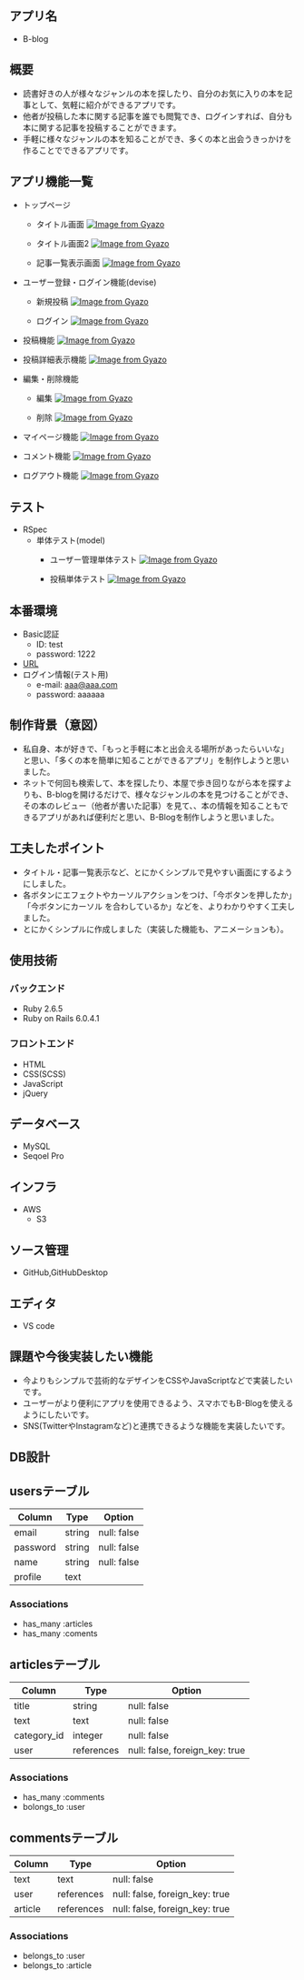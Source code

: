 ## アプリ名

* B-blog

## 概要

* 読書好きの人が様々なジャンルの本を探したり、自分のお気に入りの本を記事として、気軽に紹介ができるアプリです。
* 他者が投稿した本に関する記事を誰でも閲覧でき、ログインすれば、自分も本に関する記事を投稿することができます。
* 手軽に様々なジャンルの本を知ることができ、多くの本と出会うきっかけを作ることでできるアプリです。

## アプリ機能一覧
* トップページ
    * タイトル画面
    [![Image from Gyazo](https://i.gyazo.com/5d99f3952f1cc49deedcf5a04ca24b4b.gif)](https://gyazo.com/5d99f3952f1cc49deedcf5a04ca24b4b)

  * タイトル画面2
  [![Image from Gyazo](https://i.gyazo.com/6d0ada8bdb02074a6fce70204863da93.gif)](https://gyazo.com/6d0ada8bdb02074a6fce70204863da93)

  * 記事一覧表示画面
  [![Image from Gyazo](https://i.gyazo.com/8bd8288ab9acaa33c0cd5b1734f762b5.gif)](https://gyazo.com/8bd8288ab9acaa33c0cd5b1734f762b5)

* ユーザー登録・ログイン機能(devise)
  * 新規投稿
  [![Image from Gyazo](https://i.gyazo.com/837ebd2b222afc290653c7b0c5f3e58a.gif)](https://gyazo.com/837ebd2b222afc290653c7b0c5f3e58a)

  * ログイン
  [![Image from Gyazo](https://i.gyazo.com/86be96d6df2e9f89c0d07d5c068f49ec.gif)](https://gyazo.com/86be96d6df2e9f89c0d07d5c068f49ec)

* 投稿機能
[![Image from Gyazo](https://i.gyazo.com/4b735ecf9ab08186e8f812c3e73e4f98.gif)](https://gyazo.com/4b735ecf9ab08186e8f812c3e73e4f98)

* 投稿詳細表示機能
[![Image from Gyazo](https://i.gyazo.com/a3c2b635a0abbfb673fbfc322f185d25.gif)](https://gyazo.com/a3c2b635a0abbfb673fbfc322f185d25)

* 編集・削除機能
  * 編集
  [![Image from Gyazo](https://i.gyazo.com/b24b2e0f8ef27eb484e31b4ed66f602b.gif)](https://gyazo.com/b24b2e0f8ef27eb484e31b4ed66f602b)

  * 削除
  [![Image from Gyazo](https://i.gyazo.com/a24e06a04c0fe75dec5b60dd7164b5e0.gif)](https://gyazo.com/a24e06a04c0fe75dec5b60dd7164b5e0)

* マイページ機能
[![Image from Gyazo](https://i.gyazo.com/a01ea901dcba997dacbb916aaa46a407.gif)](https://gyazo.com/a01ea901dcba997dacbb916aaa46a407)

* コメント機能
[![Image from Gyazo](https://i.gyazo.com/96acc0d13436bca4adb3b2c3d86a7cb2.gif)](https://gyazo.com/96acc0d13436bca4adb3b2c3d86a7cb2)

* ログアウト機能
[![Image from Gyazo](https://i.gyazo.com/9b87ce39d7ae1eaf7128f83f5402f4af.gif)](https://gyazo.com/9b87ce39d7ae1eaf7128f83f5402f4af)

## テスト

* RSpec
  * 単体テスト(model)
    * ユーザー管理単体テスト
    [![Image from Gyazo](https://i.gyazo.com/68bb60edd0bf3d730c8b191ad6638f27.gif)](https://gyazo.com/68bb60edd0bf3d730c8b191ad6638f27)

    * 投稿単体テスト
    [![Image from Gyazo](https://i.gyazo.com/e44f3cdcb9c81b81080feb4eeb32ca30.gif)](https://gyazo.com/e44f3cdcb9c81b81080feb4eeb32ca30)


## 本番環境

* Basic認証
  * ID: test
  * password: 1222
* [URL](https://b-blog-36388.herokuapp.com/)
* ログイン情報(テスト用)
  * e-mail: aaa@aaa.com
  * password: aaaaaa


## 制作背景（意図）

* 私自身、本が好きで、「もっと手軽に本と出会える場所があったらいいな」と思い、「多くの本を簡単に知ることができるアプリ」を制作しようと思いました。
* ネットで何回も検索して、本を探したり、本屋で歩き回りながら本を探すよりも、B-blogを開けるだけで、様々なジャンルの本を見つけることができ、その本のレビュー（他者が書いた記事）を見て、、本の情報を知ることもできるアプリがあれば便利だと思い、B-Blogを制作しようと思いました。

## 工夫したポイント

* タイトル・記事一覧表示など、とにかくシンプルで見やすい画面にするようにしました。
* 各ボタンにエフェクトやカーソルアクションをつけ、「今ボタンを押したか」「今ボタンにカーソル を合わしているか」などを、よりわかりやすく工夫しました。
* とにかくシンプルに作成しました（実装した機能も、アニメーションも）。

## 使用技術

### バックエンド

* Ruby 2.6.5
* Ruby on Rails 6.0.4.1

### フロントエンド

* HTML
* CSS(SCSS)
* JavaScript
* jQuery

## データベース

* MySQL
* Seqoel Pro

## インフラ

* AWS
  * S3


## ソース管理

* GitHub,GitHubDesktop

## エディタ

* VS code

## 課題や今後実装したい機能

* 今よりもシンプルで芸術的なデザインをCSSやJavaScriptなどで実装したいです。
* ユーザーがより便利にアプリを使用できるよう、スマホでもB-Blogを使えるようにしたいです。
* SNS(TwitterやInstagramなど)と連携できるような機能を実装したいです。

## DB設計

## usersテーブル

| Column                | Type                   | Option                   |
| ----------------------| -----------------------| -------------------------|
| email                 | string                 | null: false              |
| password              | string                 | null: false              |
| name                  | string                 | null: false              |
| profile               | text                   |                          |

### Associations

- has_many :articles
- has_many :coments

## articlesテーブル

| Column                | Type                   | Option                         |
| ----------------------| -----------------------| -------------------------------|
| title                 | string                 | null: false                    |
| text                  | text                   | null: false                    |
| category_id           | integer                | null: false                    |
| user                  | references             | null: false, foreign_key: true |

### Associations

- has_many :comments
- bolongs_to :user

## commentsテーブル

| Column                | Type                   | Option                         |
| ----------------------| -----------------------| -------------------------------|
| text                  | text                   | null: false                    |
| user                  | references             | null: false, foreign_key: true |
| article               | references             | null: false, foreign_key: true |

### Associations

- belongs_to :user
- belongs_to :article
